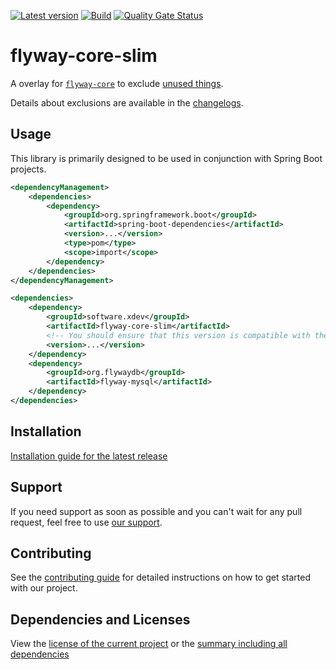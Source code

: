 [![Latest version](https://img.shields.io/maven-central/v/software.xdev/flyway-core-slim?logo=apache%20maven)](https://mvnrepository.com/artifact/software.xdev/flyway-core-slim)
[![Build](https://img.shields.io/github/actions/workflow/status/xdev-software/flyway-core-slim/check-build.yml?branch=develop)](https://github.com/xdev-software/flyway-core-slim/actions/workflows/check-build.yml?query=branch%3Adevelop)
[![Quality Gate Status](https://sonarcloud.io/api/project_badges/measure?project=xdev-software_flyway-core-slim&metric=alert_status)](https://sonarcloud.io/dashboard?id=xdev-software_flyway-core-slim)

# flyway-core-slim

A overlay for [``flyway-core``](https://github.com/flyway/flyway) to exclude [unused things](https://github.com/flyway/flyway/issues/3893).

Details about exclusions are available in the [changelogs](./CHANGELOG.md).

## Usage

This library is primarily designed to be used in conjunction with Spring Boot projects.

```xml
<dependencyManagement>
    <dependencies>
        <dependency>
            <groupId>org.springframework.boot</groupId>
            <artifactId>spring-boot-dependencies</artifactId>
            <version>...</version>
            <type>pom</type>
            <scope>import</scope>
        </dependency>
    </dependencies>
</dependencyManagement>

<dependencies>
    <dependency>
        <groupId>software.xdev</groupId>
        <artifactId>flyway-core-slim</artifactId>
        <!-- You should ensure that this version is compatible with the flyway version provided by Spring Boot -->
        <version>...</version>
    </dependency>
    <dependency>
        <groupId>org.flywaydb</groupId>
        <artifactId>flyway-mysql</artifactId>
    </dependency>
</dependencies>
```

## Installation
[Installation guide for the latest release](https://github.com/xdev-software/flyway-core-slim/releases/latest#Installation)

## Support
If you need support as soon as possible and you can't wait for any pull request, feel free to use [our support](https://xdev.software/en/services/support).

## Contributing
See the [contributing guide](./CONTRIBUTING.md) for detailed instructions on how to get started with our project.

## Dependencies and Licenses
View the [license of the current project](LICENSE) or the [summary including all dependencies](https://xdev-software.github.io/flyway-core-slim/dependencies)
